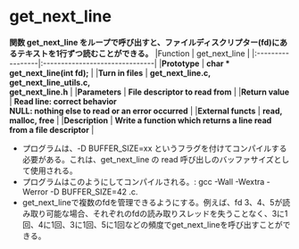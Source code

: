# get_next_line
**関数 get_next_line をループで呼び出すと、ファイルディスクリプター(fd)にあるテキストを1行ずつ読むことができる。**
|Function         | get_next_line                 |
|:-----------------|:-------------------------------|
|**Prototype**        | **char * get_next_line(int fd);** |
|**Turn in files**    | **get_next_line.c, get_next_line_utils.c,<br>get_next_line.h** |
|**Parameters**       | **File descriptor to read from**  |
|**Return value**     | **Read line: correct behavior<br>NULL: nothing else to read or an error occurred** |
|**External functs**  | **read, malloc, free**            |
|**Description**      | **Write a function which returns a line read from a file descriptor** |

- プログラムは、-D BUFFER_SIZE=xx というフラグを付けてコンパイルする必要がある。これは、get_next_line の read 呼び出しのバッファサイズとして使用される。
- プログラムはこのようにしてコンパイルされる。: gcc -Wall -Wextra -Werror -D BUFFER_SIZE=42 <files>.c.
- get_next_lineで複数のfdを管理できるようにする。例えば、fd 3、4、5が読み取り可能な場合、それぞれのfdの読み取りスレッドを失うことなく、3に1回、4に1回、3に1回、5に1回などの頻度でget_next_lineを呼び出すことができる。
